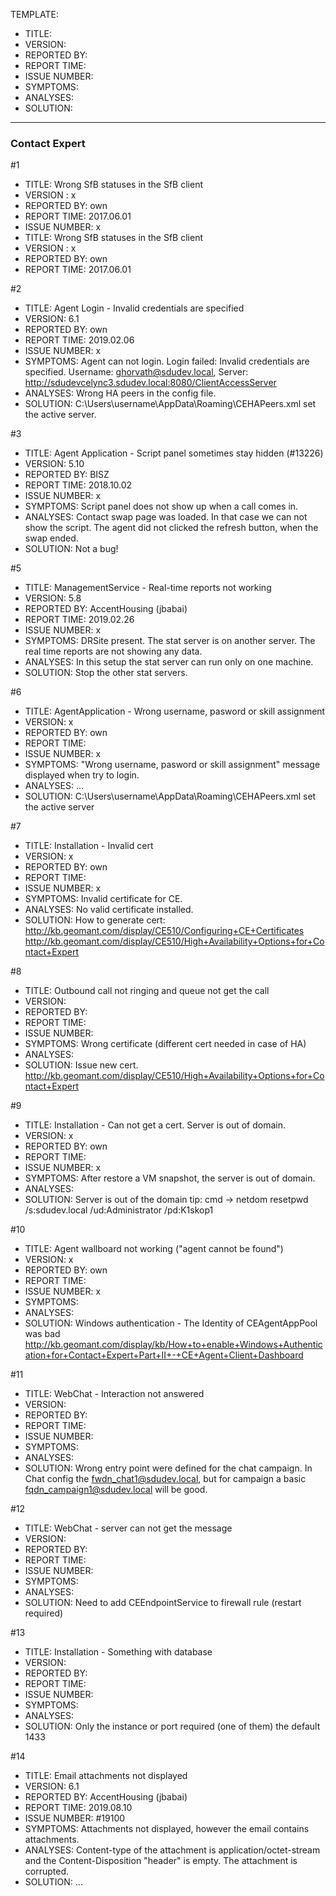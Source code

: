 TEMPLATE:

- TITLE: 
- VERSION:
- REPORTED BY:
- REPORT TIME:
- ISSUE NUMBER:
- SYMPTOMS:
- ANALYSES:
- SOLUTION:

---

### Contact Expert ###

#1
- TITLE: Wrong SfB statuses in the SfB client
- VERSION : x
- REPORTED BY: own
- REPORT TIME: 2017.06.01
- ISSUE NUMBER: x
- TITLE: Wrong SfB statuses in the SfB client
- VERSION : x
- REPORTED BY: own
- REPORT TIME: 2017.06.01

#2
- TITLE: Agent Login - Invalid credentials are specified
- VERSION: 6.1
- REPORTED BY: own
- REPORT TIME: 2019.02.06
- ISSUE NUMBER: x
- SYMPTOMS: Agent can not login. Login failed: Invalid credentials are specified. Username: ghorvath@sdudev.local,
Server: http://sdudevcelync3.sdudev.local:8080/ClientAccessServer
- ANALYSES: Wrong HA peers in the config file.
- SOLUTION: C:\Users\username\AppData\Roaming\CEHAPeers.xml set the active server.

#3
- TITLE: Agent Application - Script panel sometimes stay hidden (#13226)
- VERSION: 5.10
- REPORTED BY: BISZ
- REPORT TIME: 2018.10.02
- ISSUE NUMBER: x
- SYMPTOMS: Script panel does not show up when a call comes in.
- ANALYSES: Contact swap page was loaded. In that case we can not show the script. The agent did not clicked the refresh button, when the swap ended.
- SOLUTION: Not a bug!


#5
- TITLE: ManagementService - Real-time reports not working 
- VERSION: 5.8
- REPORTED BY: AccentHousing (jbabai)
- REPORT TIME: 2019.02.26
- ISSUE NUMBER: x
- SYMPTOMS: DRSite present. The stat server is on another server. The real time reports are not showing any data.
- ANALYSES: In this setup the stat server can run only on one machine. 
- SOLUTION: Stop the other stat servers.

#6
- TITLE: AgentApplication - Wrong username, pasword or skill assignment
- VERSION: x
- REPORTED BY: own
- REPORT TIME: 
- ISSUE NUMBER: x
- SYMPTOMS: "Wrong username, pasword or skill assignment" message displayed when try to login.
- ANALYSES: ...
- SOLUTION: C:\Users\username\AppData\Roaming\CEHAPeers.xml set the active server

#7
- TITLE: Installation - Invalid cert
- VERSION: x
- REPORTED BY: own
- REPORT TIME:
- ISSUE NUMBER: x
- SYMPTOMS: Invalid certificate for CE.
- ANALYSES: No valid certificate installed.
- SOLUTION: How to generate cert:
	http://kb.geomant.com/display/CE510/Configuring+CE+Certificates
	http://kb.geomant.com/display/CE510/High+Availability+Options+for+Contact+Expert
	
#8
- TITLE: Outbound call not ringing and queue not get the call
- VERSION:
- REPORTED BY:
- REPORT TIME:
- ISSUE NUMBER:
- SYMPTOMS: Wrong certificate (different cert needed in case of HA)
- ANALYSES:
- SOLUTION: Issue new cert. http://kb.geomant.com/display/CE510/High+Availability+Options+for+Contact+Expert
	
#9
- TITLE: Installation - Can not get a cert. Server is out of domain.
- VERSION: x
- REPORTED BY: own
- REPORT TIME:
- ISSUE NUMBER: x
- SYMPTOMS: After restore a VM snapshot, the server is out of domain.
- ANALYSES:
- SOLUTION: Server is out of the domain
		tip: cmd -> netdom resetpwd /s:sdudev.local /ud:Administrator /pd:K1skop1
		
#10
- TITLE: Agent wallboard not working ("agent cannot be found")
- VERSION: x
- REPORTED BY: own
- REPORT TIME:
- ISSUE NUMBER: x
- SYMPTOMS:
- ANALYSES:
- SOLUTION: Windows authentication - The Identity of CEAgentAppPool was bad
		http://kb.geomant.com/display/kb/How+to+enable+Windows+Authentication+for+Contact+Expert+Part+II+-+CE+Agent+Client+Dashboard
		
#11
- TITLE: WebChat - Interaction not answered
- VERSION:
- REPORTED BY:
- REPORT TIME:
- ISSUE NUMBER:
- SYMPTOMS:
- ANALYSES:
- SOLUTION: Wrong entry point were defined for the chat campaign. 
		In Chat config the fwdn_chat1@sdudev.local, but for campaign a basic fqdn_campaign1@sdudev.local will be good.

#12
- TITLE: WebChat - server can not get the message
- VERSION:
- REPORTED BY:
- REPORT TIME:
- ISSUE NUMBER:
- SYMPTOMS:
- ANALYSES:
- SOLUTION: Need to add CEEndpointService to firewall rule (restart required)

#13
- TITLE: Installation - Something with database
- VERSION:
- REPORTED BY:
- REPORT TIME:
- ISSUE NUMBER:
- SYMPTOMS:
- ANALYSES:
- SOLUTION: Only the instance or port required (one of them) the default 1433

#14
- TITLE: Email attachments not displayed
- VERSION: 6.1
- REPORTED BY: AccentHousing (jbabai)
- REPORT TIME: 2019.08.10
- ISSUE NUMBER: #19100
- SYMPTOMS: Attachments not displayed, however the email contains attachments.
- ANALYSES: Content-type of the attachment is application/octet-stream and the Content-Disposition "header" is empty. The attachment is corrupted.
- SOLUTION: ...


